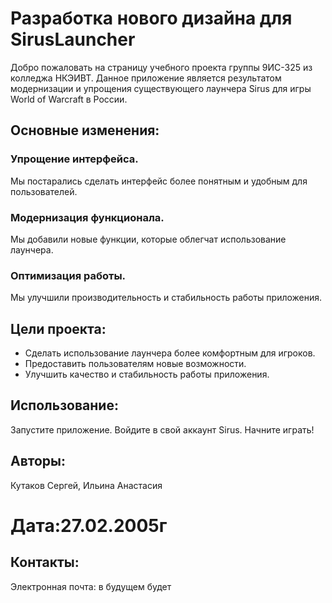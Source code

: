 # Разработка нового дизайна для SirusLauncher
Добро пожаловать на страницу учебного проекта группы 9ИС-325 из колледжа НКЭИВТ.
Данное приложение является результатом модернизации и упрощения существующего лаунчера Sirus для игры World of Warcraft в России.

## Основные изменения:

### Упрощение интерфейса.
Мы постарались сделать интерфейс более понятным и удобным для пользователей. 
### Модернизация функционала. 
Мы добавили новые функции, которые облегчат использование лаунчера.

### Оптимизация работы.
Мы улучшили производительность и стабильность работы приложения.


## Цели проекта: 
- Сделать использование лаунчера более комфортным для игроков.
- Предоставить пользователям новые возможности. 
- Улучшить качество и стабильность работы приложения.


## Использование:
Запустите приложение. Войдите в свой аккаунт Sirus.
Начните играть!


## Авторы:
 Кутаков Сергей, Ильина Анастасия

# Дата:27.02.2005г
## Контакты: 
Электронная почта: в будущем будет
